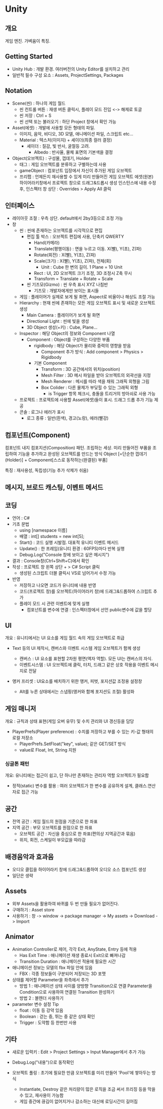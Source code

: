 # Unity

## 개요

게임 엔진. 가벼움이 특징.

## Getting Started

- Unity Hub : 개발 환경. 여러버전의 Unity Editor를 설치하고 관리
- 일반적 필수 구성 요소 : Assets, ProjectSettings, Packages

## Notation

- Scene(씬) : 하나의 게임 월드
  - 씬 컨트롤 버튼 : 재생 버튼 클릭시, 플레이 모드 진입 <-> 해제로 토글
  - 씬 저장 : Ctrl + S
  - 씬 선택 또는 불러오기 : 하단 Project 창에서 확인 가능
- Asset(에셋) : 개발에 사용할 모든 형태의 파일.
  - 이미지, 음악, 비디오, 3D 모델, 애니메이션 파일, 스크립트 etc...
  - Material : 텍스처(이미지) + 셰이더(최종 컬러 결정)
    - 셰이더 : 질감, 빛 반사, 굴절등 고려.
      - Albedo : 반사율, 물체 표면의 기본색을 결정
- Object(오브젝트) : 구성물, 껍데기, Holder
  - 태그 : 게임 오브젝트를 분류하고 구별하는데 사용
  - gameObject : 컴포넌트 입장에서 자신이 추가된 게임 오브젝트
  - 프리팹 : 언제든지 재사용할 수 있게 미리 만들어진 게임 오브젝트 에셋(원본)
  하이어라키창에서 프로젝트 창으로 드래그&드롭시 생성
  인스턴스에 내용 수정 후, 인스펙터 창 상단 : Overrides > Apply All 클릭
  
## 인터페이스

- 레이아웃 조절 : 우측 상단. default에서 2by3등으로 조정 가능
- 창
  - 씬 : 씬에 존재하는 오브젝트를 시각적으로 편집
    - 편집 툴 박스 : 오브젝트 편집에 사용, 단축키 QWERTY
      - Hand(카메라)
      - Translate(평행이동) : 면을 누르고 이동. X(빨), Y(초), Z(파)
      - Rotate(회전) : X(빨), Y(초), Z(파)
      - Scale(크기) : X(빨), Y(초), Z(파), 전체(회)
        - Unit : Cube 한 변의 길이. 1 Plane = 10 Unit
      - Rect : UI, 2D 오브젝트 크기 조정, 3D 조정시 Z축 무시
      - Transform = Translate + Rotate + Scale
    - 씬 기즈모(Gizmo) : 씬 우측 표시 XYZ 나침반
      - 기즈모 : 개발자에게만 보이는 표시들
  - 게임 : 플레이어가 실제로 보게 될 화면, Aspect로 비율이나 해상도 조절 가능
  - Hierarchy : 현재 씬에 존재하는 모든 게임 오브젝트 표시 및 새로운 오브젝트 생성
    - Main Camera : 플레이어가 보게 될 화면
    - Directional Light : 씬에 빛을 생성
    - 3D Object 생성(+키) : Cube, Plane...
  - Inspector : 해당 Object의 정보와 Component 나열
    - Component : Object를 구성하는 다양한 부품
      - rigidbody : 해당 Object가 물리와 중력의 영향을 받음
        - Component 추가 방식 : Add component > Physics > Rigidbody
      - 기본 Component
        - Transform : 3D 공간에서의 위치(position)
        - Mesh Filter : 3D 메시 파일을 받아 오브젝트의 외곽선을 지정
        - Mesh Renderer : 메시를 따라 색을 채워 그래픽 외형을 그림
        - Box Colider : 다른 물제가 부딪힐 수 있는 그래픽 외형
          - is Trigger 항목 체크시, 충돌을 트리거의 방아쇠로 사용 가능
  - 프로젝트 : 프로젝트에 사용할 Asset(에셋)들이 표시. 드래그 드롭 추가 기능 제공
  - 콘솔 : 로그나 에러가 표시
    - 로그 종류 : 일반(흰색), 경고(노랑), 에러(빨강)

## 컴포넌트(Component)

컴포넌트 내지 컴포지션(Composition) 패턴. 조립하는 세상.
미리 만들어진 부품을 조립하여 기능을 추가하고 완성된 오브젝트를 만드는 방식
Object [=단순한 껍데기(Holder)] + Component[스스로 동작하는(완결된) 부품]

특징 : 재사용성, 독립성(기능 추가 삭제가 쉬움)

## 메시지, 브로드 캐스팅, 이벤트 메서드

## 코딩

- 언어 : C#
- 기초 문법
  - using [namespace 이름]
  - 배열 : int[] students = new int[5];
  - Start() : 코드 실행 시발점. 대표적 유니티 이벤트 메서드
  - Update() : 한 프레임(유니티 환경 : 60FPS)마다 반복 실행
  - Debug.Log("Console 창에 보이고 싶은 메시지")
- 결과 : Console창(Ctrl+Shift+C)에서 확인
- 작성 : 프로젝트 창 왼쪽 상단 + > C# Script 클릭
  - 생성된 스크립트 더블 클릭시 VS로 넘어가서 수정 가능
- 반영
  - 저장하고 나오면 코드가 유니티에 내용 반영
  - 코드(프로젝트 창)를 오브젝트(하이어라키 창)에 드래그&드롭하여 스크립트 추가
  - 플레이 모드 시 관련 이벤트에 맞게 실행
    - 컴포넌트를 변수에 연결 : 인스펙터창에서 선언 public변수에 값을 할당

## UI

개요 : 유니티에서는 UI 요소를 게임 월드 속의 게임 오브젝트로 취급

- Text 등의 UI 제작시, 캔버스와 이벤트 시스템 게임 오브젝트가 함께 생성
  - 캔버스 : UI 요소를 표현할 2차원 평면(액자 역할). 모든 UI는 캔버스의 자식.
  - 이벤트시스템 : UI 오브젝트에 클릭, 터치, 드래그 같은 상호 작용을 이벤트 메시지로 전달

- 앵커 프리셋 : UI요소를 배치하기 위한 앵커, 피벗, 포지션값 조정용 설정창
  - Alt를 누른 상태에서는 스냅핑(앵커와 함께 포지션도 조절) 활성화

## 게임 매니저

개요 : 규칙과 상태 표현(게임 오버 유무) 및 수치 관리와 UI 갱신등을 담당

- PlayerPrefs(Player preference) : 수치를 저장하고 부를 수 있는 키-값 형태의 로컬 저장소
  - PlayerPrefs.SetFloat("key", value); 같은 GET/SET 방식
  - value로 Float, Int, String 지원

### 싱글톤 패턴

개요: 유니티에는 접근이 쉽고, 단 하나만 존재하는 관리자 역할 오브젝트가 필요함

- 정적(static) 변수를 활용 : 여러 오브젝트가 한 변수를 공유하게 설계, 클래스.연산자로 접근 가능

## 공간

- 전역 공간 : 게임 월드의 원점을 기준으로 한 좌표
- 지역 공간 : 부모 오브젝트를 원점으로 한 좌표
  - 오브젝트 공간 : 자신을 중심으로 한 좌표(편의상 지역공간과 묶음)
  - 위치, 회전, 스케일이 부모값을 따라감

## 배경음악과 효과음

- 오디오 클립을 하이어라키 창에 드래그&드롭하여 오디오 소스 컴포넌트 생성
- 일단은 생략

## Assets

- 외부 Assets을 활용하여 바퀴를 두 번 만들 필요가 없어진다.
- 구매하기 : Asset store
- 사용하기 : 창 -> window -> package manager -> My assets -> Download -> Import

## Animator

- Animation Controller로 제어, 각각 Exit, AnyState, Entry 등에 적용
  - Has Exit Time : 애니메이션 재생 종료시 Exit으로 빠져나감
  - Transition Duration : 애니메이션 적용에 필요한 시간
- 애니메이션 정보는 모델의 fbx 파일 안에 있음
  - FBX : 각종 정보들이 구분되어 저장되는 3D 포맷
- 상태를 제어할 Parameter을 좌측에서 추가
  - 방법 1 :
  애니메이션 상태 사이를 양방향 Transition으로 연결
  Parameter을 Condition으로 사용하여 연결된 Transition 완성하기
  - 방법 2 : 
  블렌더 사용하기
- parameter 변수 설정 Tip
  - float : 이동 등 강약 있음
  - Boolean : 걷는 중, 뛰는 중 같은 상태 확인
  - Trigger : 도약함 등 한번만 사용
  
## 기타

- 새로운 입력키 : Edit > Project Settings > Input Manager에서 추가 가능

- Debug.Log("내용")으로 동작확인

- 오브젝트 풀링 : 초기에 필요한 만큼 오브젝트를 미리 만들어 'Pool'에 쌓아두는 방식
  - Instantiate, Destroy 같은 처리량이 많은 로직을 조금 써서 프리징 등을 막을 수 있고, 재사용이 가능함
  - 게임 중간에 끊김이 없어지거나 감소하는 대신에 로딩시간이 길어짐
